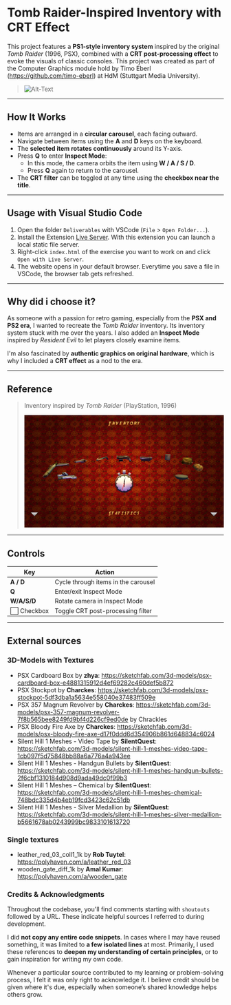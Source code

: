 # Tomb Raider-Inspired Inventory with CRT Effect

This project features a **PS1-style inventory system** inspired by the original *Tomb Raider* (1996, PSX), combined with a **CRT post-processing effect** to evoke the visuals of classic consoles. This project was created as part of the Computer Graphics module hold by Timo Eberl (https://github.com/timo-eberl) at HdM (Stuttgart Media University).

> ![Alt-Text](./readMe_assets/Screen%20Recording.gif)

---

## How It Works

- Items are arranged in a **circular carousel**, each facing outward.
- Navigate between items using the **A** and **D** keys on the keyboard.
- The **selected item rotates continuously** around its Y-axis.
- Press **Q** to enter **Inspect Mode**:
  - In this mode, the camera orbits the item using **W / A / S / D**.
  - Press **Q** again to return to the carousel.
- The **CRT filter** can be toggled at any time using the **checkbox near the title**.

---

## Usage with Visual Studio Code

1. Open the folder `Deliverables` with VSCode (`File` > `Open Folder...`).
2. Install the Extension [Live Server](https://marketplace.visualstudio.com/items?itemName=ritwickdey.LiveServer). With this extension you can launch a local static file server.
3. Right-click `index.html` of the exercise you want to work on and click `Open with Live Server`.
4. The website opens in your default browser. Everytime you save a file in VSCode, the browser tab gets refreshed.

---

## Why did i choose it?

As someone with a passion for retro gaming, especially from the **PSX and PS2 era**, I wanted to recreate the *Tomb Raider* inventory. Its inventory system stuck with me over the years. I also added an **Inspect Mode** inspired by *Resident Evil* to let players closely examine items.

I'm also fascinated by **authentic graphics on original hardware**, which is why I included a **CRT effect** as a nod to the era.

---

## Reference

> Inventory inspired by *Tomb Raider* (PlayStation, 1996)
>
> ![Alt-Text](./readMe_assets/inventory_tombraider.png)
---

## Controls

| Key        | Action                                |
|------------|----------------------------------------|
| **A / D**  | Cycle through items in the carousel    |
| **Q**      | Enter/exit Inspect Mode                |
| **W/A/S/D**| Rotate camera in Inspect Mode          |
| ⬜ Checkbox| Toggle CRT post-processing filter       |

---

## External sources

### 3D-Models with Textures
- PSX Cardboard Box by **zhya**: https://sketchfab.com/3d-models/psx-cardboard-box-e4881315912d4ef69282c460def5b872 
- PSX Stockpot by **Charckes**: https://sketchfab.com/3d-models/psx-stockpot-5df3dba1a5634e558040e37483ff509e 
- PSX 357 Magnum Revolver by **Charckes**: https://sketchfab.com/3d-models/psx-357-magnum-revolver-7f8b565bee8249fd9bf4d226cf9ed0de by Chrackles
- PSX Bloody Fire Axe by **Charckes**: https://sketchfab.com/3d-models/psx-bloody-fire-axe-d17f0ddd6d354906b861d648834c6024
- Silent Hill 1 Meshes - Video Tape by **SilentQuest**: https://sketchfab.com/3d-models/silent-hill-1-meshes-video-tape-1cb097f5d75848bb88a6a776a4a943ee
- Silent Hill 1 Meshes - Handgun Bullets by **SilentQuest**: https://sketchfab.com/3d-models/silent-hill-1-meshes-handgun-bullets-2f6cbf1310184d908d9ada49dc0f99b3
- Silent Hill 1 Meshes – Chemical by **SilentQuest**: https://sketchfab.com/3d-models/silent-hill-1-meshes-chemical-748bdc335d4b4eb19fcd3423c62c51db
- Silent Hill 1 Meshes - Silver Medallion by **SilentQuest**: https://sketchfab.com/3d-models/silent-hill-1-meshes-silver-medallion-b5661678ab0243999bc9833101613720

### Single textures
- leather_red_03_coll1_1k by **Rob Tuytel**: https://polyhaven.com/a/leather_red_03
- wooden_gate_diff_1k by **Amal Kumar**: https://polyhaven.com/a/wooden_gate

### Credits & Acknowledgments
Throughout the codebase, you'll find comments starting with `shoutouts` followed by a URL. These indicate helpful sources I referred to during development.

I did **not copy any entire code snippets**. In cases where I may have reused something, it was limited to **a few isolated lines** at most. Primarily, I used these references to **deepen my understanding of certain principles**, or to gain inspiration for writing my own code.

Whenever a particular source contributed to my learning or problem-solving process, I felt it was only right to acknowledge it. I believe credit should be given where it's due, especially when someone’s shared knowledge helps others grow.